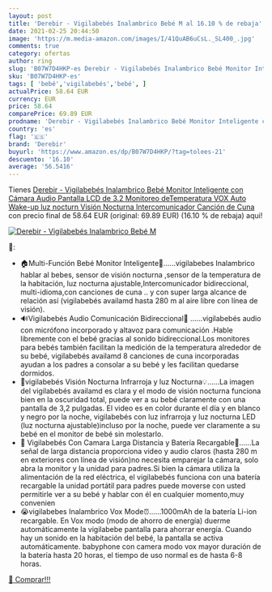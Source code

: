 ```yaml
---
layout: post
title: 'Derebir - Vigilabebés Inalambrico Bebé M al 16.10 % de rebaja'
date: 2021-02-25 20:44:50
image: 'https://m.media-amazon.com/images/I/41QuAB6uCsL._SL400_.jpg'
comments: true
category: ofertas
author: ring
slug: 'B07W7D4HKP-es Derebir - Vigilabebés Inalambrico Bebé Monitor Inteligente...'
sku: 'B07W7D4HKP-es'
tags: [ 'bebé','vigilabebés','bebé', ]
actualPrice: 58.64 EUR
currency: EUR
price: 58.64
comparePrice: 69.89 EUR
prodname: 'Derebir - Vigilabebés Inalambrico Bebé Monitor Inteligente con Cámara Audio Pantalla LCD de 3.2 Monitoreo deTemperatura VOX Auto Wake-up luz nocturn Visión Nocturna Intercomunicador Canción de Cuna'
country: 'es'
flag: '🇪🇸'
brand: 'Derebir'
buyurl: 'https://www.amazon.es/dp/B07W7D4HKP/?tag=tolees-21'
descuento: '16.10'
average: '56.5416'
---
```


Tienes [Derebir - Vigilabebés Inalambrico Bebé Monitor Inteligente con Cámara Audio Pantalla LCD de 3.2 Monitoreo deTemperatura VOX Auto Wake-up luz nocturn Visión Nocturna Intercomunicador Canción de Cuna](https://www.amazon.es/dp/B07W7D4HKP/?tag=tolees-21) con precio final de  58.64 EUR (original: 69.89 EUR) (16.10 %  de rebaja) aqui!

[![Derebir - Vigilabebés Inalambrico Bebé M](https://m.media-amazon.com/images/I/41QuAB6uCsL._SL400_.jpg)](https://www.amazon.es/dp/B07W7D4HKP/?tag=tolees-21)

🔎:

- 🏠Multi-Función Bebé Monitor Inteligente💬......vigilabebes Inalambrico hablar al bebes, sensor de visión nocturna ,sensor de la temperatura de la habitación, luz nocturna ajustable,Intercomunicador bidireccional, multi-idioma,con canciones de cuna .. y con super larga alcance de relación así (vigilabebés availamd hasta 280 m al aire libre con línea de visión).
- 🔊Vigilabebés Audio Comunicación Bidireccional👶 ......vigilabebés audio con micrófono incorporado y altavoz para comunicación .Hable libremente con el bebé gracias al sonido bidireccional.Los monitores para bebés también facilitan la medición de la temperatura alrededor de su bebé, vigilabebés availamd 8 canciones de cuna incorporadas ayudan a los padres a consolar a su bebé y les facilitan quedarse dormidos.
- 🌛vigilabebés Visión Nocturna Infrarroja y luz Nocturna💡......La imagen del vigilabebés availamd es clara y el modo de visión nocturna funciona bien en la oscuridad total, puede ver a su bebé claramente con una pantalla de 3,2 pulgadas. El video es en color durante el día y en blanco y negro por la noche, vigilabebés con luz infrarroja y luz nocturna LED (luz nocturna ajustable)incluso por la noche, puede ver claramente a su bebé en el monitor de bebé sin molestarlo.
- 📶 Vigilabebés Con Camara Larga Distancia y Batería Recargable🔋......La señal de larga distancia proporciona video y audio claros (hasta 280 m en exteriores con línea de visión)no necesita emparejar la cámara, solo abra la monitor y la unidad para padres.Si bien la cámara utiliza la alimentación de la red eléctrica, el vigilabebés funciona con una batería recargable la unidad portátil para padres puede moverse con usted permitirle ver a su bebé y hablar con él en cualquier momento,muy convenien
- 😭vigilabebes Inalambrico Vox Mode⏰......1000mAh de la batería Li-ion recargable. En Vox modo (modo de ahorro de energía) duerme automáticamente la vigilabebe pantalla para ahorrar energía. Cuando hay un sonido en la habitación del bebé, la pantalla se activa automáticamente. babyphone con camera modo vox mayor duración de la batería hasta 20 horas, el tiempo de uso normal es de hasta 6-8 horas.

[🛒 Comprar!!!](https://www.amazon.es/dp/B07W7D4HKP/?tag=tolees-21)
